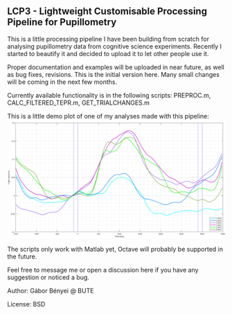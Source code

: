 ## LCP3 - Lightweight Customisable Processing Pipeline for Pupillometry

This is a little processing pipeline I have been building from scratch for analysing pupillometry data from cognitive science experiments. Recently I started to beautify it and decided to upload it to let other people use it.

Proper documentation and examples will be uploaded in near future, as well as bug fixes, revisions. This is the initial version here. Many small changes will be coming in the next few months.

Currently available functionality is in the following scripts:
PREPROC.m,
CALC_FILTERED_TEPR.m,
GET_TRIALCHANGES.m

This is a little demo plot of one of my analyses made with this pipeline:
![](Misc/DemoPic.png)

The scripts only work with Matlab yet, Octave will probably be supported in the future.

Feel free to message me or open a discussion here if you have any suggestion or noticed a bug.

Author: Gábor Bényei @ BUTE

License: BSD
